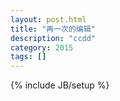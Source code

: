 ```yaml
---
layout: post.html
title: "再一次的编辑"
description: "ccdd"
category: 2015
tags: []
---
```

{% include JB/setup %}
